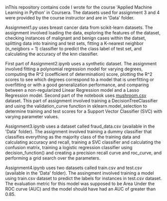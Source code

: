 inThis repository contains code I wrote for the course 'Applied Machine Learning in Python' in Coursera. The datasets used for assignment 3 and 4 were provided by the course instructor and are in 'Data' folder.

Assignment1.py uses breast cancer data from scikit-learn datasets. The assignment involved loading the data, exploring the features of the dataset, checking instances of malignant and benign cases within the datset, splitting data into training and test sets, fitting a K-nearest neighbor (n_neigbors = 1) classifier to predict the class label of test set, and calculating the accuracy of the knn classifier.

First part of Assignment2.ipynb uses a synthetic dataset. The assignment involved fitting a polynomial regression model for varying degrees, computing the R^2 (coefficient of determination) score, plotting the R^2 scores to see which degrees correspond to a model that is unerfitting or overfitting or with a good generalization performance, and comparing between a non-regularized Linear Regression model and a Lasso Regression model. Second part of the notebook uses [mushroom.csv](https://archive.ics.uci.edu/dataset/73/mushroom) dataset. This part of assignment involved training a DecisionTreeClassifier and using the validation_curve function in sklearn.model_selection to determine training and test scores for a Support Vector Classifier (SVC) with varying parameter values.

Assignment3.ipynb uses a dataset called fraud_data.csv (available in the 'Data' folder). The assignment involved training a dummy classifier that classifies everything as the majority class of the training data and calculating accuracy and recall, training a SVC classifier and calculating the confusion matrix, training a logistic regression classifier using decision_function() and creating a precision recall curve and roc_curve, and performing a grid search over the parameters.

Assignment4.ipynb uses two datasets called train.csv and test.csv (available in the 'Data' folder). The assingment involved training a model using train.csv dataset to predict the labels for instances in test.csv dataset. The evaluation metric for this model was supposed to be Area Under the ROC curve (AUC) and the model should have had an AUC of greater than 0.85.
